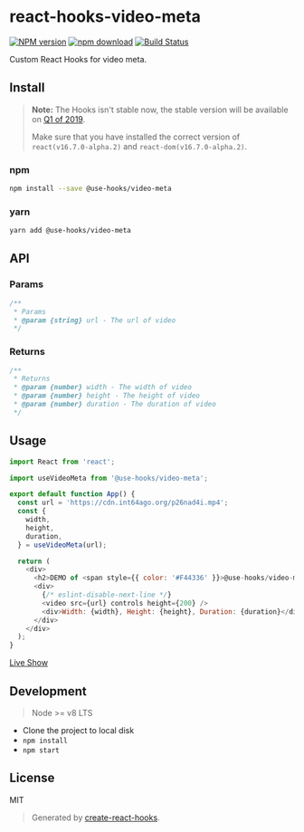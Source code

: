# react-hooks-video-meta

[![NPM version][npm-image]][npm-url]
[![npm download][download-image]][download-url]
[![Build Status][travis-image]][travis-url]

Custom React Hooks for video meta.

## Install

>**Note:** The Hooks isn't stable now, the stable version will be available on [Q1 of 2019](https://reactjs.org/blog/2018/11/27/react-16-roadmap.html).
>
>Make sure that you have installed the correct version of `react(v16.7.0-alpha.2)` and `react-dom(v16.7.0-alpha.2)`.

### npm

```bash
npm install --save @use-hooks/video-meta
```

### yarn

```bash
yarn add @use-hooks/video-meta
```

## API

### Params

```js
/**
 * Params
 * @param {string} url - The url of video
 */
```

### Returns

```js
/**
 * Returns
 * @param {number} width - The width of video
 * @param {number} height - The height of video
 * @param {number} duration - The duration of video
 */
```

## Usage

```js
import React from 'react';

import useVideoMeta from '@use-hooks/video-meta';

export default function App() {
  const url = 'https://cdn.int64ago.org/p26nad4i.mp4';
  const {
    width,
    height,
    duration,
  } = useVideoMeta(url);

  return (
    <div>
      <h2>DEMO of <span style={{ color: '#F44336' }}>@use-hooks/video-meta</span></h2>
      <div>
        {/* eslint-disable-next-line */}
        <video src={url} controls height={200} />
        <div>Width: {width}, Height: {height}, Duration: {duration}</div>
      </div>
    </div>
  );
}

```

[Live Show](https://use-hooks.github.io/react-hooks-video-meta/)

## Development

> Node >= v8 LTS

 - Clone the project to local disk
 - `npm install`
 - `npm start`

## License

MIT

> Generated by [create-react-hooks](https://github.com/use-hooks/create-react-hooks).

 [npm-image]: https://img.shields.io/npm/v/@use-hooks/video-meta.svg?style=flat-square
 [npm-url]: https://npmjs.org/package/@use-hooks/video-meta
 [download-image]: https://img.shields.io/npm/dm/@use-hooks/video-meta.svg?style=flat-square
 [download-url]: https://npmjs.org/package/@use-hooks/video-meta
 [travis-url]: https://travis-ci.org/use-hooks/react-hooks-video-meta
 [travis-image]: https://img.shields.io/travis/use-hooks/react-hooks-video-meta.svg?style=flat-square